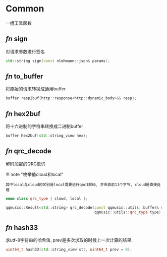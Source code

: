 # Common

一组工具函数

## ***fn*** sign

对请求参数进行签名

```cpp
std::string sign(const nlohmann::json& params);
```

## ***fn*** to_buffer

将原始的请求转换成通用buffer

```cpp
buffer resp2buf(http::response<http::dynamic_body>&& resp);
```

## ***fn*** hex2buf

将十六进制的字符串转换成二进制buffer

```cpp
buffer hex2buf(std::string_view hex);
```

## ***fn*** qrc_decode

解码加密的QRC歌词

!!! note "枚举值cloud和local"

    其中local与cloud的区别是local需要进行qmc1解码, 并丢弃前11个字节, cloud是直接处理

```cpp
enum class qrc_type { cloud, local };

qqmusic::Result<std::string> qrc_decode(const qqmusic::utils::buffer& src,
                                        qqmusic::utils::qrc_type type);
```

## ***fn*** hash33

求utf-8字符串的哈希值, prev是多次求取的时候上一次计算的结果.

```cpp
uint64_t hash33(std::string_view str, uint64_t prev = 0);
```
